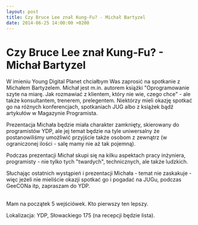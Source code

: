 ```yaml
---
layout: post
title: Czy Bruce Lee znał Kung-Fu? - Michał Bartyzel
date: 2014-06-25 14:00:00 +0200
---
```

# Czy Bruce Lee znał Kung-Fu? - Michał Bartyzel

<p>W imieniu Young Digital Planet chciałbym Was zaprosić na spotkanie z Michałem Bartyzelem. Michał jest m.in. autorem książki "Oprogramowanie szyte na miarę. Jak rozmawiać z klientem, który nie wie, czego chce" - ale także konsultantem, trenerem, prelegentem. Niektórzy mieli okazję spotkać go na różnych konferencjach, spotkaniach JUG albo z książek bądź artykułów w Magazynie Programista.</p> <p>Prezentacja Michała będzie miała charakter zamknięty, skierowany do programistów YDP, ale jej temat będzie na tyle uniwersalny że postanowiliśmy umożliwić przyjście także osobom z zewnątrz (w ograniczonej ilości - salę mamy nie aż tak pojemną).</p> <p>Podczas prezentacji Michał skupi się na kilku aspektach pracy inżyniera, programisty - nie tylko tych "twardych", technicznych, ale także ludzkich.</p> <p>Słuchając ostatnich wystąpień i prezentacji Michała - temat nie zaskakuje - więc jeżeli nie mieliście okazji spotkać go i pogadać na JUGu, podczas GeeCONa itp, zapraszam do YDP.</p> <p><br/>Mam na początek 5 wejściówek. Kto pierwszy ten lepszy.</p> <p>Lokalizacja: YDP, Słowackiego 175 (na recepcji będzie lista).</p>

